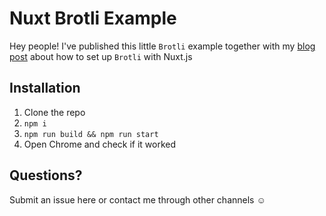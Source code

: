 # Nuxt Brotli Example

Hey people! I've published this little `Brotli` example together with my
[blog post](https://blog.lichter.io/posts/nuxtjs-on-brotli) about
how to set up `Brotli` with Nuxt.js

## Installation

1. Clone the repo
2. `npm i`
3. `npm run build && npm run start`
4. Open Chrome and check if it worked


## Questions?

Submit an issue here or contact me through other channels :relaxed:
